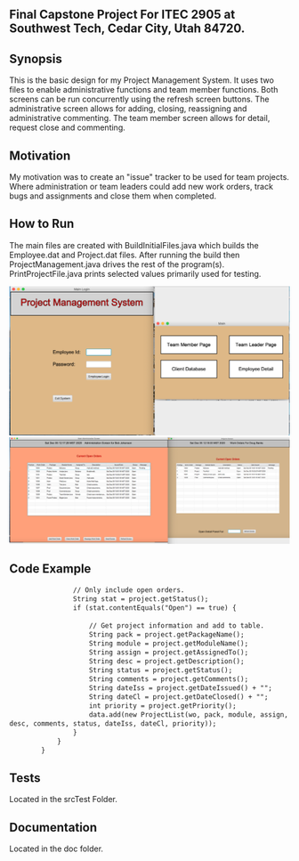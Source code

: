 ## Final Capstone Project For ITEC 2905 at Southwest Tech, Cedar City, Utah 84720.

## Synopsis
This is the basic design for my Project Management System.  It uses two files to enable administrative functions and team member functions.  Both screens can be run concurrently using the refresh screen buttons.  The administrative screen allows for adding, closing, reassigning and administrative commenting.  The team member screen allows for detail, request close and commenting.

## Motivation
My motivation was to create an "issue" tracker to be used for team projects.  Where administration or team leaders could add new work orders, track bugs and assignments and close them when completed.

## How to Run
The main files are created with BuildInitialFiles.java which builds the Employee.dat and Project.dat files.  After running the build then ProjectManagement.java drives the rest of the program(s).  PrintProjectFile.java prints selected values primarily used for testing.

<img src = "Login and Main.png">
<img src = "Team Leader and Team Member Screens.png">

## Code Example
```
				// Only include open orders.
				String stat = project.getStatus();
				if (stat.contentEquals("Open") == true) {
					
					// Get project information and add to table.
					String pack = project.getPackageName();
					String module = project.getModuleName();
					String assign = project.getAssignedTo();
					String desc = project.getDescription();
					String status = project.getStatus();
					String comments = project.getComments();
					String dateIss = project.getDateIssued() + "";
					String dateCl = project.getDateClosed() + "";
					int priority = project.getPriority();
					data.add(new ProjectList(wo, pack, module, assign, desc, comments, status, dateIss, dateCl, priority));
				}
			}
		}
```
## Tests
Located in the srcTest Folder.

## Documentation
Located in the doc folder.
